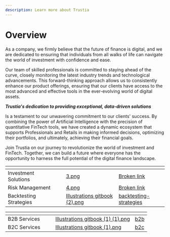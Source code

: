 ```yaml
---
description: Learn more about Trustia
---
```


# Overview

As a company, we firmly believe that the future of finance is digital, and we are dedicated to ensuring that individuals from all walks of life can navigate the world of investment with confidence and ease.

Our team of skilled professionals is committed to staying ahead of the curve, closely monitoring the latest industry trends and technological advancements. This forward-thinking approach allows us to consistently enhance our product offerings, ensuring that our clients have access to the most advanced and effective tools in the ever-evolving world of digital assets.

_**Trustia's dedication to providing exceptional, data-driven solutions**_&#x20;

Is a testament to our unwavering commitment to our clients' success. By combining the power of Artificial Intelligence with the precision of quantitative FinTech tools, we have created a dynamic ecosystem that supports Professionals and Retails in making informed decisions, optimizing their portfolios, and ultimately, achieving their financial goals.

Join Trustia on our journey to revolutionize the world of investment and FinTech. Together, we can build a future where everyone has the opportunity to harness the full potential of the digital finance landscape.

<table data-view="cards"><thead><tr><th></th><th></th><th></th><th data-hidden data-card-cover data-type="files"></th><th data-hidden data-card-target data-type="content-ref"></th></tr></thead><tbody><tr><td>Investment Solutions</td><td></td><td></td><td><a href=".gitbook/assets/3.png">3.png</a></td><td><a href="broken-reference">Broken link</a></td></tr><tr><td>Risk Management</td><td></td><td></td><td><a href=".gitbook/assets/4.png">4.png</a></td><td><a href="broken-reference">Broken link</a></td></tr><tr><td>Backtesting Strategies</td><td></td><td></td><td><a href=".gitbook/assets/Illustrations gitbook (2).png">Illustrations gitbook (2).png</a></td><td><a href="risk-management/backtesting-strategies/">backtesting-strategies</a></td></tr></tbody></table>

<table data-card-size="large" data-view="cards"><thead><tr><th></th><th></th><th></th><th data-hidden data-card-cover data-type="files"></th><th data-hidden data-card-target data-type="content-ref"></th></tr></thead><tbody><tr><td>B2B Services</td><td></td><td></td><td><a href=".gitbook/assets/Illustrations gitbook (1) (1).png">Illustrations gitbook (1) (1).png</a></td><td><a href="services/b2b/">b2b</a></td></tr><tr><td>B2C Services</td><td></td><td></td><td><a href=".gitbook/assets/Illustrations gitbook (1).png">Illustrations gitbook (1).png</a></td><td><a href="services/b2c/">b2c</a></td></tr></tbody></table>
